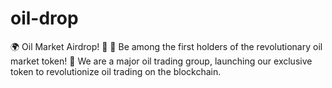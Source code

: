 # oil-drop
🌍 Oil Market Airdrop! 🚀  🔹 Be among the first holders of the revolutionary oil market token! 🔹  We are a major oil trading group, launching our exclusive token to revolutionize oil trading on the blockchain.
